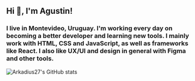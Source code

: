 ## Hi 👋, I'm Agustin!
### I live in Montevideo, Uruguay. I'm working every day on becoming a better developer and learning new tools. I mainly work with HTML, CSS and JavaScript, as well as frameworks like React. I also like UX/UI and design in general with Figma and other tools.
<!-- STATS FROM https://github.com/anuraghazra/github-readme-stats -->
![Arkadius27's GitHub stats](https://github-readme-stats.vercel.app/api?username=Arkadius27&show_icons=true&theme=dark)
